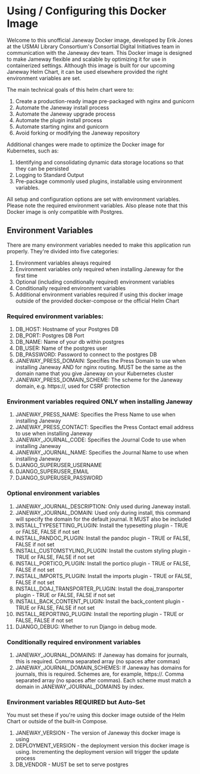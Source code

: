# Using / Configuring this Docker Image

Welcome to this unofficial Janeway Docker image, developed by Erik Jones at the USMAI Library Consortium's Consortial Digital Initiatives team in communication with the Janeway dev team. This Docker image is designed to make Jameway flexible and scalable by optimizing it for use in containerized settings. Although this image is built for our upcoming Janeway Helm Chart, it can be used elsewhere provided the right environment variables are set.

The main technical goals of this helm chart were to:
1. Create a production-ready image pre-packaged with nginx and gunicorn
2. Automate the Janeway install process
3. Automate the Janeway upgrade process
4. Automate the plugin install process
5. Automate starting nginx and gunicorn
6. Avoid forking or modifying the Janeway repository

Additional changes were made to optimize the Docker image for Kubernetes, such as:
1. Identifying and consolidating dynamic data storage locations so that they can be persisted
2. Logging to Standard Output
3. Pre-package commonly used plugins, installable using environment variables.

All setup and configuration options are set with environment variables. Please note the required environment variables. Also please note that this Docker image is only compatible with Postgres.

## Environment Variables

There are many environment variables needed to make this application run properly. They're divided into five categories:
1. Environment variables always required
2. Environment variables only required when installing Janeway for the first time
3. Optional (including conditionally required) environment variables
4. Conditionally required environment variables
5. Additional environment variables required if using this docker image outside of the provided docker-compose or the official Helm Chart

### Required environment variables:
1. DB_HOST: Hostname of your Postgres DB
2. DB_PORT: Postgres DB Port
3. DB_NAME: Name of your db within postgres
4. DB_USER: Name of the postgres user
5. DB_PASSWORD: Password to connect to the postgres DB
6. JANEWAY_PRESS_DOMAIN: Specifies the Press Domain to use when installing Janeway AND for nginx routing. MUST be the same as the domain name that you give Janeway on your Kubernetes cluster
7. JANEWAY_PRESS_DOMAIN_SCHEME: The scheme for the Janeway domain, e.g. https://, used for CSRF protection

### Environment variables required ONLY when installing Janeway
1. JANEWAY_PRESS_NAME: Specifies the Press Name to use when installing Janeway
2. JANEWAY_PRESS_CONTACT: Specifies the Press Contact email address to use when installing Janeway
3. JANEWAY_JOURNAL_CODE: Specifies the Journal Code to use when installing Janeway
4. JANEWAY_JOURNAL_NAME: Specifies the Journal Name to use when installing Janeway 
5. DJANGO_SUPERUSER_USERNAME
6. DJANGO_SUPERUSER_EMAIL
7. DJANGO_SUPERUSER_PASSWORD

### Optional environment variables
1. JANEWAY_JOURNAL_DESCRIPTION: Only used during Janeway install.
2. JANEWAY_JOURNAL_DOMAIN: Used only during install, this command will specify the domain for the default journal. It MUST also be included
3. INSTALL_TYPESETTING_PLUGIN: Install the typesetting plugin - TRUE or FALSE, FALSE if not set
4. INSTALL_PANDOC_PLUGIN: Install the pandoc plugin - TRUE or FALSE, FALSE if not set
5. INSTALL_CUSTOMSTYLING_PLUGIN: Install the custom styling plugin - TRUE or FALSE, FALSE if not set
6. INSTALL_PORTICO_PLUGIN: Install the portico plugin - TRUE or FALSE, FALSE if not set
7. INSTALL_IMPORTS_PLUGIN: Install the imports plugin - TRUE or FALSE, FALSE if not set
8. INSTALL_DOAJ_TRANSPORTER_PLUGIN: Install the doaj_transporter plugin - TRUE or FALSE, FALSE if not set
9. INSTALL_BACK_CONTENT_PLUGIN: Install the back_content plugin - TRUE or FALSE, FALSE if not set
10. INSTALL_REPORTING_PLUGIN: Install the reporting plugin - TRUE or FALSE, FALSE if not set
11. DJANGO_DEBUG: Whether to run Django in debug mode.

### Conditionally required environment variables
1. JANEWAY_JOURNAL_DOMAINS: If Janeway has domains for journals, this is required. Comma separated array (no spaces after commas)
2. JANEWAY_JOURNAL_DOMAIN_SCHEMES: If Janeway has domains for journals, this is required. Schemes are, for example, https://. Comma separated array (no spaces after commas). Each scheme must match a domain in JANEWAY_JOURNAL_DOMAINS by index. 

### Environment variables REQUIRED but Auto-Set 
You must set these if you're using this docker image outside of the Helm Chart or outside of the built-in Compose.
1. JANEWAY_VERSION - The version of Janeway this docker image is using
2. DEPLOYMENT_VERSION - the deployment version this docker image is using. Incrementing the deployment version will trigger the update process
3. DB_VENDOR - MUST be set to serve postgres